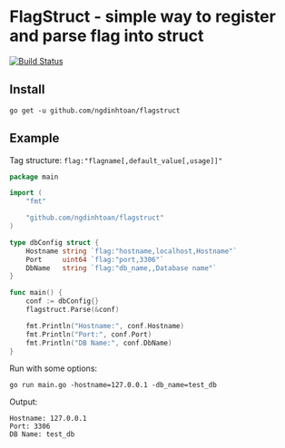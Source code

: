 # FlagStruct - simple way to register and parse flag into struct

[![Build Status](https://travis-ci.org/ngdinhtoan/flagstruct.svg)](https://travis-ci.org/ngdinhtoan/flagstruct)

## Install

    go get -u github.com/ngdinhtoan/flagstruct

## Example

Tag structure: `flag:"flagname[,default_value[,usage]]"`

```go
package main

import (
	"fmt"

	"github.com/ngdinhtoan/flagstruct"
)

type dbConfig struct {
	Hostname string `flag:"hostname,localhost,Hostname"`
	Port     uint64 `flag:"port,3306"`
	DbName   string `flag:"db_name,,Database name"`
}

func main() {
	conf := dbConfig{}
	flagstruct.Parse(&conf)

	fmt.Println("Hostname:", conf.Hostname)
	fmt.Println("Port:", conf.Port)
	fmt.Println("DB Name:", conf.DbName)
}
```

Run with some options:

    go run main.go -hostname=127.0.0.1 -db_name=test_db

Output:

    Hostname: 127.0.0.1
    Port: 3306
    DB Name: test_db

